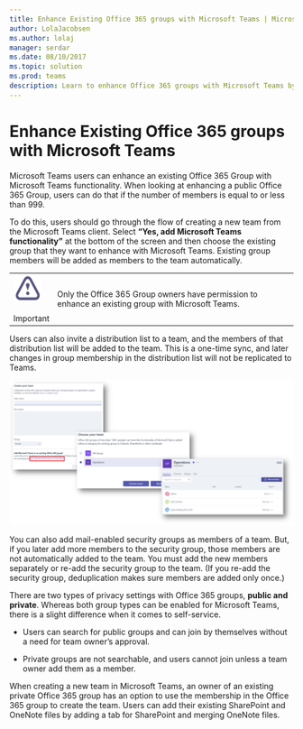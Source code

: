 ```yaml
---
title: Enhance Existing Office 365 groups with Microsoft Teams | Microsoft Support
author: LolaJacobsen
ms.author: lolaj
manager: serdar
ms.date: 08/10/2017
ms.topic: solution
ms.prod: teams
description: Learn to enhance Office 365 groups with Microsoft Teams by inviting a ditribution list to a team, add mail-enabled security groups, and more.
---
```


Enhance Existing Office 365 groups with Microsoft Teams
=======================================================

Microsoft Teams users can enhance an existing Office 365 Group with Microsoft Teams functionality. When looking at enhancing a public Office 365 Group, users can do that if the number of members is equal to or less than 999.

To do this, users should go through the flow of creating a new team from the Microsoft Teams client. Select **“Yes, add Microsoft Teams functionality”** at the bottom of the screen and then choose the existing group that they want to enhance with Microsoft Teams. Existing group members will be added as members to the team automatically.


|  |  |
|---------|---------|
|![](media/Enhance_Existing_Office_365_groups_with_Microsoft_Teams_image1.png)<br></br>Important     |Only the Office 365 Group owners have permission to enhance an existing group with Microsoft Teams.         |

Users can also invite a distribution list to a team, and the members of that distribution list will be added to the team. This is a one-time sync, and later changes in group membership in the distribution list will not be replicated to Teams. 

![](media/Enhance_Existing_Office_365_groups_with_Microsoft_Teams_image2.png)

You can also add mail-enabled security groups as members of a team. But, if you later add more members to the security group, those members are not automatically added to the team. You must add the new members separately or re-add the security group to the team. (If you re-add the security group, deduplication makes sure members are added only once.)

There are two types of privacy settings with Office 365 groups, **public and private**. Whereas both group types can be enabled for Microsoft Teams, there is a slight difference when it comes to self-service.

-   Users can search for public groups and can join by themselves without a need for team owner’s approval.

-   Private groups are not searchable, and users cannot join unless a team owner add them as a member.

When creating a new team in Microsoft Teams, an owner of an existing private Office 365 group has an option to use the membership in the Office 365 group to create the team. Users can add their existing SharePoint and OneNote files by adding a tab for SharePoint and merging OneNote files.
